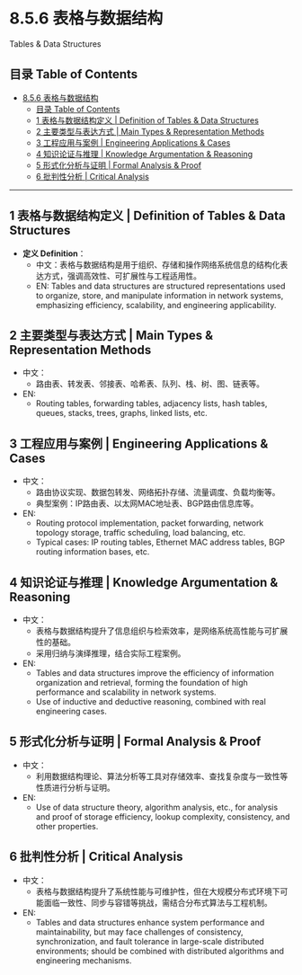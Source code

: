 # 8.5.6 表格与数据结构

Tables & Data Structures

## 目录 Table of Contents

- [8.5.6 表格与数据结构](#856-表格与数据结构)
  - [目录 Table of Contents](#目录-table-of-contents)
  - [1 表格与数据结构定义 | Definition of Tables \& Data Structures](#1-表格与数据结构定义--definition-of-tables--data-structures)
  - [2 主要类型与表达方式 | Main Types \& Representation Methods](#2-主要类型与表达方式--main-types--representation-methods)
  - [3 工程应用与案例 | Engineering Applications \& Cases](#3-工程应用与案例--engineering-applications--cases)
  - [4 知识论证与推理 | Knowledge Argumentation \& Reasoning](#4-知识论证与推理--knowledge-argumentation--reasoning)
  - [5 形式化分析与证明 | Formal Analysis \& Proof](#5-形式化分析与证明--formal-analysis--proof)
  - [6 批判性分析 | Critical Analysis](#6-批判性分析--critical-analysis)

---

## 1 表格与数据结构定义 | Definition of Tables & Data Structures

- **定义 Definition**：
  - 中文：表格与数据结构是用于组织、存储和操作网络系统信息的结构化表达方式，强调高效性、可扩展性与工程适用性。
  - EN: Tables and data structures are structured representations used to organize, store, and manipulate information in network systems, emphasizing efficiency, scalability, and engineering applicability.

## 2 主要类型与表达方式 | Main Types & Representation Methods

- 中文：
  - 路由表、转发表、邻接表、哈希表、队列、栈、树、图、链表等。
- EN:
  - Routing tables, forwarding tables, adjacency lists, hash tables, queues, stacks, trees, graphs, linked lists, etc.

## 3 工程应用与案例 | Engineering Applications & Cases

- 中文：
  - 路由协议实现、数据包转发、网络拓扑存储、流量调度、负载均衡等。
  - 典型案例：IP路由表、以太网MAC地址表、BGP路由信息库等。
- EN:
  - Routing protocol implementation, packet forwarding, network topology storage, traffic scheduling, load balancing, etc.
  - Typical cases: IP routing tables, Ethernet MAC address tables, BGP routing information bases, etc.

## 4 知识论证与推理 | Knowledge Argumentation & Reasoning

- 中文：
  - 表格与数据结构提升了信息组织与检索效率，是网络系统高性能与可扩展性的基础。
  - 采用归纳与演绎推理，结合实际工程案例。
- EN:
  - Tables and data structures improve the efficiency of information organization and retrieval, forming the foundation of high performance and scalability in network systems.
  - Use of inductive and deductive reasoning, combined with real engineering cases.

## 5 形式化分析与证明 | Formal Analysis & Proof

- 中文：
  - 利用数据结构理论、算法分析等工具对存储效率、查找复杂度与一致性等性质进行分析与证明。
- EN:
  - Use of data structure theory, algorithm analysis, etc., for analysis and proof of storage efficiency, lookup complexity, consistency, and other properties.

## 6 批判性分析 | Critical Analysis

- 中文：
  - 表格与数据结构提升了系统性能与可维护性，但在大规模分布式环境下可能面临一致性、同步与容错等挑战，需结合分布式算法与工程机制。
- EN:
  - Tables and data structures enhance system performance and maintainability, but may face challenges of consistency, synchronization, and fault tolerance in large-scale distributed environments; should be combined with distributed algorithms and engineering mechanisms.
